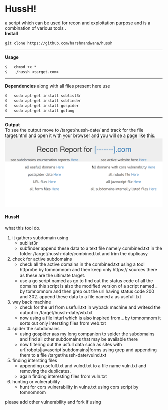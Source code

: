 # HussH!
a script which can be used for recon and exploitation purpose and is a combination of various tools .
<br>
**Install**

```
git clone https://github.com/harshnandwana/hussh
```
----
**Usage**
```
$	chmod +x *
$	./hussh <target.com>
```
----
**Dependencies**
along with all files present here use 
```
$	sudo apt-get install sublist3r
$	sudo apt-get install subfinder
$	sudo apt-get install gospider
$	sudo apt-get install golang
```
----

**Output**
<br>
To see the output move to /target/hussh-date/ and track for the file target.html and open it with your browser and you will se a page like this.
<br>
![web results](/screens/1.png)
<br>
<h4 allign="center"> HussH</h4>

what this tool do.
1. it gathers subdomain using 
	* sublist3r
	* subfinder
	append these data to a text file namely combined.txt in the folder /target/hussh-date/combined.txt and trim the duplicasy
2. check for active subdomains
	* check all the active domains in the combined.txt using a tool httprobe by tomnomnom and then keep only https:// sources there as these are the ultimate target.
	* use a go script named as go to find out the status code of all the domains this script is also the modified version of a script named _ by tomnomnom and then grep out the url having status code 200 and 302. append these data to a file named a as usefull.txt
3. way back machine
	* check for the url from usefull.txt in wyback machine and writesd the output in /target/hussh-date/wb.txt
	* now using a file inturl which is also inspired from _ by tomnomnom it sorts out only intersting files from web.txt 
4. spider the subdomains
	* using gospider aas my long companion to spider the subdomains and find all other subdomains that may be available there
	* now filtering out the usfull data such as sites with url|robots|javascript|subdomains|forms using grep and appending them to a file /target/hussh-date/vulnd.txt
5. finding intersting files 
	* appending usefull.txt and vulnd.txt to a file name vuln.txt and removing the duplicates.
	* again finding interesting files from vuln.txt
6. hunting or vulnerability
	* hunt for cors vulnerability in vulns.txt using cors script by tomnomnom 

please add other vulnerability 
and fork if using
